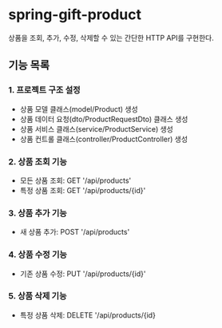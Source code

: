 # spring-gift-product
상품을 조회, 추가, 수정, 삭제할 수 있는 간단한 HTTP API를 구현한다.

## 기능 목록

### 1. 프로젝트 구조 설정
- 상품 모델 클래스(model/Product) 생성
- 상품 데이터 요청(dto/ProductRequestDto) 클래스 생성
- 상품 서비스 클래스(service/ProductService) 생성
- 상품 컨트롤 클래스(controller/ProductController) 생성

### 2. 상품 조회 기능
- 모든 상품 조회: GET '/api/products'
- 특정 상품 조회: GET '/api/products/{id}'

### 3. 상품 추가 기능
- 새 상품 추가: POST '/api/products'

### 4. 상품 수정 기능
- 기존 상품 수정: PUT '/api/products/{id}'

### 5. 상품 삭제 기능
- 특정 상품 삭제: DELETE '/api/products/{id}

